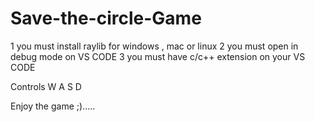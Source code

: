 # Save-the-circle-Game

1 you must install raylib for windows , mac or linux
2 you must open in debug mode on VS CODE
3 you must have c/c++ extension on your VS CODE

Controls
W
A
S
D

Enjoy the game ;).....
